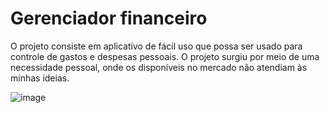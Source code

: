 # Gerenciador financeiro
 O projeto consiste em aplicativo de fácil uso que possa ser usado para controle de gastos e despesas pessoais. O projeto surgiu por meio de uma necessidade pessoal,
 onde os disponíveis no mercado não atendiam às minhas ideias. 

![image](https://user-images.githubusercontent.com/53051138/132096028-e594588e-7649-48e2-8ffb-546fc952090f.png)
